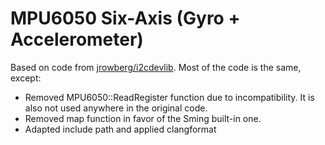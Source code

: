 # MPU6050 Six-Axis (Gyro + Accelerometer)

Based on code from [jrowberg/i2cdevlib](https://github.com/jrowberg/i2cdevlib/tree/master/ESP32_ESP-IDF/components/MPU6050). Most of the code is the same, except:

- Removed MPU6050::ReadRegister function due to incompatibility. It is also not used anywhere in the original code.
- Removed map function in favor of the Sming built-in one.
- Adapted include path and applied clangformat


